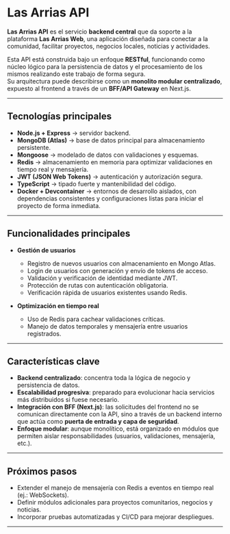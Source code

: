 # Las Arrias API

**Las Arrias API** es el servicio **backend central** que da soporte a la plataforma **Las Arrias Web**, una aplicación diseñada para conectar a la comunidad, facilitar proyectos, negocios locales, noticias y actividades.

Esta API está construida bajo un enfoque **RESTful**, funcionando como núcleo lógico para la persistencia de datos y el procesamiento de los mismos realizando este trabajo de forma segura.  
Su arquitectura puede describirse como un **monolito modular centralizado**, expuesto al frontend a través de un **BFF/API Gateway** en Next.js.

---

## Tecnologías principales

- **Node.js + Express** → servidor backend.
- **MongoDB (Atlas)** → base de datos principal para almacenamiento persistente.
- **Mongoose** → modelado de datos con validaciones y esquemas.
- **Redis** → almacenamiento en memoria para optimizar validaciones en tiempo real y mensajería.
- **JWT (JSON Web Tokens)** → autenticación y autorización segura.
- **TypeScript** → tipado fuerte y mantenibilidad del código.
- **Docker + Devcontainer** → entornos de desarrollo aislados, con dependencias consistentes y configuraciones listas para iniciar el proyecto de forma inmediata.

---

## Funcionalidades principales

- **Gestión de usuarios**

  - Registro de nuevos usuarios con almacenamiento en Mongo Atlas.
  - Login de usuarios con generación y envío de tokens de acceso.
  - Validación y verificación de identidad mediante JWT.
  - Protección de rutas con autenticación obligatoria.
  - Verificación rápida de usuarios existentes usando Redis.

- **Optimización en tiempo real**
  - Uso de Redis para cachear validaciones críticas.
  - Manejo de datos temporales y mensajería entre usuarios registrados.

---

## Características clave

- **Backend centralizado**: concentra toda la lógica de negocio y persistencia de datos.
- **Escalabilidad progresiva**: preparado para evolucionar hacia servicios más distribuidos si fuese necesario.
- **Integración con BFF (Next.js)**: las solicitudes del frontend no se comunican directamente con la API, sino a través de un backend interno que actúa como **puerta de entrada y capa de seguridad**.
- **Enfoque modular**: aunque monolítico, está organizado en módulos que permiten aislar responsabilidades (usuarios, validaciones, mensajería, etc.).

---

## Próximos pasos

- Extender el manejo de mensajería con Redis a eventos en tiempo real (ej.: WebSockets).
- Definir módulos adicionales para proyectos comunitarios, negocios y noticias.
- Incorporar pruebas automatizadas y CI/CD para mejorar despliegues.

---
